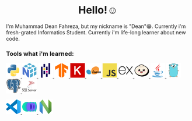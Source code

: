 <h1 align="center">
    Hello!☺️
</h1>

<p>I'm Muhammad Dean Fahreza, but my nickname is "Dean"😁. Currently i'm fresh-grated Informatics Student. 
Currently i'm life-long learner about new code. </p>

<h3>Tools what i'm learned:</h3>

<p align="left">
    <a href="https://www.python.org/" target="_blank" rel="noopener noreferrer">
        <img src="https://github.com/devicons/devicon/blob/master/icons/python/python-original.svg" alt="Python"
        width="40" height="40">
    </a>
    <a href="http://numpy.org" target="_blank" rel="noopener noreferrer">
        <img src="https://github.com/devicons/devicon/blob/master/icons/numpy/numpy-original.svg" alt="NumPy"
        width="40" height="40">
    </a>
    <a href="http://pandas.pydata.org" target="_blank" rel="noopener noreferrer">
        <img src="https://github.com/devicons/devicon/blob/master/icons/pandas/pandas-original.svg" alt="Pandas"
        width="40" height="40">
    </a>
    <a href="http://tensorflow.org" target="_blank" rel="noopener noreferrer">
        <img src="https://github.com/devicons/devicon/blob/ca28c779441053191ff11710fe24a9e6c23690d6/icons/tensorflow/tensorflow-original.svg#L2"
        alt="TensorFlow" width="40" height="40">
    </a>
    <a href="http://https://keras.io/" target="_blank" rel="noopener noreferrer">
        <img src="https://github.com/devicons/devicon/blob/ca28c779441053191ff11710fe24a9e6c23690d6/icons/keras/keras-original.svg#L1"
         alt="Keras" width="40" height="40">
    </a>
    <a href="https://scikit-learn.org/" target="_blank" rel="noopener noreferrer">
        <img src="https://github.com/devicons/devicon/blob/ca28c779441053191ff11710fe24a9e6c23690d6/icons/scikitlearn/scikitlearn-original.svg#L1"
         alt="Scikit-Learn" width="40" height="40">
    </a>
    <a href="https://nodejs.org/en" target="_blank" rel="noopener noreferrer">
        <img src="https://github.com/devicons/devicon/blob/master/icons/javascript/javascript-original.svg" 
        alt="JavaScript" width="40" height="40">
    </a>
    <a href="http://expressjs.com" target="_blank" rel="noopener noreferrer">
        <img src="https://github.com/devicons/devicon/blob/ca28c779441053191ff11710fe24a9e6c23690d6/icons/express/express-original.svg#L1"
         alt="Express JS" width="40" height="40">
    </a>
    <a href="http://bun.sh" target="_blank" rel="noopener noreferrer">
        <img src="https://github.com/devicons/devicon/blob/ca28c779441053191ff11710fe24a9e6c23690d6/icons/bun/bun-original.svg#L1"
         alt="Bun" width="40" height="40">
    </a>
    <a href="http://java.com" target="_blank" rel="noopener noreferrer">
        <img src="https://github.com/devicons/devicon/blob/master/icons/java/java-original.svg" alt="Java"
        width="40" height="40">
    </a>
    <a href="http://go.dev" target="_blank" rel="noopener noreferrer">
        <img src="https://github.com/devicons/devicon/blob/master/icons/go/go-original.svg" alt="Go"
        width="40" height="40">
    </a>
    <a href="http://postgresql.org" target="_blank" rel="noopener noreferrer">
        <img src="https://github.com/devicons/devicon/blob/master/icons/postgresql/postgresql-original.svg" 
        alt="Postgre SQL" width="40" height="40">
    </a>
    <a href="http://mariadb.org" target="_blank" rel="noopener noreferrer">
    <img src="https://github.com/devicons/devicon/blob/master/icons/microsoftsqlserver/microsoftsqlserver-original-wordmark.svg"
    alt="Maira DB" width="40" height="40">
    </a>
</p>

<p>
    <a href="http://code.visualstudio.com" target="_blank" rel="noopener noreferrer">
        <img src="https://github.com/devicons/devicon/blob/ca28c779441053191ff11710fe24a9e6c23690d6/icons/vscode/vscode-original.svg#L1"
         alt="VS Code" width="40" height="40">
    </a>
    <a href="http://vscodium.com" target="_blank" rel="noopener noreferrer">
        <img src="https://github.com/VSCodium/vscodium/blob/master/icons/stable/codium_cnl.svg" alt=" VS Codium"
        width="40" height="40">
    </a>
    <a href="http://neovim.io" target="_blank" rel="noopener noreferrer">
        <img src="https://github.com/devicons/devicon/blob/master/icons/neovim/neovim-original.svg" alt="Neovim"
        width="40" height="40">
    </a>
</p>
